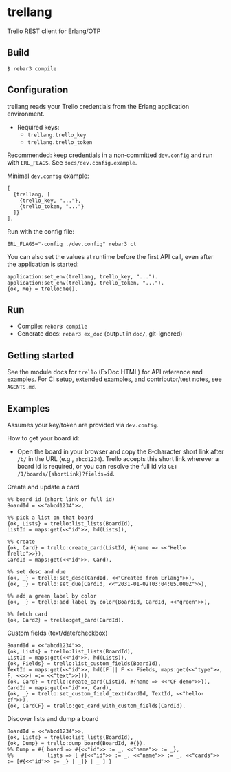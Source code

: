 trellang
=====

Trello REST client for Erlang/OTP

Build
-----

    $ rebar3 compile

Configuration
-------------
trellang reads your Trello credentials from the Erlang application environment.

- Required keys:
  - `trellang.trello_key`
  - `trellang.trello_token`

Recommended: keep credentials in a non‑committed `dev.config` and run with `ERL_FLAGS`. See `docs/dev.config.example`.

Minimal `dev.config` example:
```
[
  {trellang, [
    {trello_key, "..."},
    {trello_token, "..."}
  ]}
].
```

Run with the config file:
```
ERL_FLAGS="-config ./dev.config" rebar3 ct
```

You can also set the values at runtime before the first API call, even after the application is started:
```
application:set_env(trellang, trello_key, "...").
application:set_env(trellang, trello_token, "...").
{ok, Me} = trello:me().
```

Run
---
- Compile: `rebar3 compile`
- Generate docs: `rebar3 ex_doc` (output in `doc/`, git-ignored)

Getting started
---------------
See the module docs for `trello` (ExDoc HTML) for API reference and examples. For CI setup, extended examples, and contributor/test notes, see `AGENTS.md`.

Examples
--------
Assumes your key/token are provided via `dev.config`.

How to get your board id:
- Open the board in your browser and copy the 8‑character short link after `/b/` in the URL (e.g., `abcd1234`). Trello accepts this short link wherever a board id is required, or you can resolve the full id via `GET /1/boards/{shortLink}?fields=id`.

Create and update a card
```
%% board id (short link or full id)
BoardId = <<"abcd1234">>,

%% pick a list on that board
{ok, Lists} = trello:list_lists(BoardId),
ListId = maps:get(<<"id">>, hd(Lists)),

%% create
{ok, Card} = trello:create_card(ListId, #{name => <<"Hello Trello">>}),
CardId = maps:get(<<"id">>, Card),

%% set desc and due
{ok, _} = trello:set_desc(CardId, <<"Created from Erlang">>),
{ok, _} = trello:set_due(CardId, <<"2031-01-02T03:04:05.000Z">>),

%% add a green label by color
{ok, _} = trello:add_label_by_color(BoardId, CardId, <<"green">>),

%% fetch card
{ok, Card2} = trello:get_card(CardId).
```

Custom fields (text/date/checkbox)
```
BoardId = <<"abcd1234">>,
{ok, Lists} = trello:list_lists(BoardId),
ListId = maps:get(<<"id">>, hd(Lists)),
{ok, Fields} = trello:list_custom_fields(BoardId),
TextId = maps:get(<<"id">>, hd([F || F <- Fields, maps:get(<<"type">>, F, <<>>) =:= <<"text">>])),
{ok, Card} = trello:create_card(ListId, #{name => <<"CF demo">>}),
CardId = maps:get(<<"id">>, Card),
{ok, _} = trello:set_custom_field_text(CardId, TextId, <<"hello-cf">>),
{ok, CardCF} = trello:get_card_with_custom_fields(CardId).
```

Discover lists and dump a board
```
BoardId = <<"abcd1234">>,
{ok, Lists} = trello:list_lists(BoardId),
{ok, Dump} = trello:dump_board(BoardId, #{}).
%% Dump = #{ board => #{<<"id">> := _, <<"name">> := _},
%%           lists => [ #{<<"id">> := _, <<"name">> := _, <<"cards">> := [#{<<"id">> := _} | _]} | _ ] }
```
